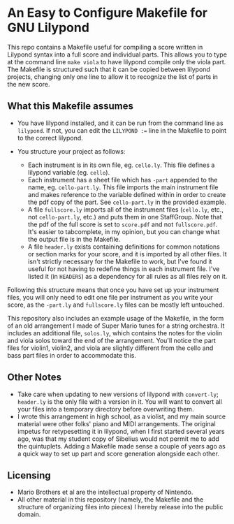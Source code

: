 # An Easy to Configure Makefile for GNU Lilypond

This repo contains a Makefile useful for compiling a score written in
Lilypond syntax into a full score and individual parts. This allows you to
type at the command line `make viola` to have lilypond compile only the viola
part. The Makefile is structured such that it can be copied between lilypond
projects, changing only one line to allow it to recognize the list of parts
in the new score.

## What this Makefile assumes

* You have lilypond installed, and it can be run from the
  command line as `lilypond`. If not, you can edit the `LILYPOND :=`
  line in the Makefile to point to the correct lilypond.

* You structure your project as follows:
  - Each instrument is in its own file, eg. `cello.ly`. This file defines
    a lilypond variable (eg. `cello`).
  - Each instrument has a sheet file which has `-part` appended to the name, eg.
    `cello-part.ly`. This file imports the main instrument file and makes
    reference to the variable defined within in order to create the pdf
    copy of the part. See `cello-part.ly` in the provided example.
  - A file `fullscore.ly` imports all of the instrument files (`cello.ly`, etc.,
    not `cello-part.ly`, etc.) and puts them in one StaffGroup. Note that
    the pdf of the full score is set to `score.pdf` and not `fullscore.pdf`.
    It's easier to tabcomplete, in my opinion, but you can change what the
    output file is in the Makefile.
  - A file `header.ly` exists containing definitions for common notations
    or section marks for your score, and it is imported by all other files. It
    isn't strictly necessary for the Makefile to work, but I've found it useful
    for not having to redefine things in each instrument file. I've listed it
    (in `HEADERS`) as a dependency for all rules as all files rely on it.

Following this structure means that once you have set up your instrument files,
you will only need to edit one file per instrument as you write your score, as
the `-part.ly` and `fullscore.ly` files can be mostly left untouched.

This repository also includes an example usage of the Makefile, in the form
of an old arrangement I made of Super Mario tunes for a string orchestra.
It includes an additional file, `solos.ly`, which contains the notes for the
violin and viola solos toward the end of the arrangement. You'll notice the
part files for violin1, violin2, and viola are slightly different from the
cello and bass part files in order to accommodate this.

## Other Notes

* Take care when updating to new versions of lilypond with `convert-ly`;
  `header.ly` is the only file with a version in it. You will want to convert
  all your files into a temporary directory before overwriting them.
* I wrote this arrangement in high school, as a violist, and my main source
  material were other folks' piano and MIDI arrangements. The original impetus
  for retypesetting it in lilypond, when I first started several years ago, was
  that my student copy of Sibelius would not permit me to add the quintuplets.
  Adding a Makefile made sense a couple of years ago as a quick way to set up
  part and score generation alongside each other.

## Licensing

* Mario Brothers et al are the intellectual property of Nintendo.
* All other material in this repository (namely, the Makefile and the structure
  of organizing files into pieces) I hereby release into the public domain.
